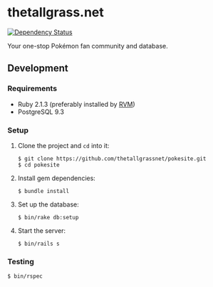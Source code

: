 # thetallgrass.net

[![Dependency Status](https://gemnasium.com/thetallgrassnet/pokesite.svg)](https://gemnasium.com/thetallgrassnet/pokesite)

Your one-stop Pokémon fan community and database.

## Development

### Requirements

 * Ruby 2.1.3 (preferably installed by [RVM](http://rvm.io/))
 * PostgreSQL 9.3

### Setup

 1. Clone the project and `cd` into it:

        $ git clone https://github.com/thetallgrassnet/pokesite.git
        $ cd pokesite

 2. Install gem dependencies:

        $ bundle install

 3. Set up the database:

        $ bin/rake db:setup

 4. Start the server:

        $ bin/rails s

### Testing

    $ bin/rspec
